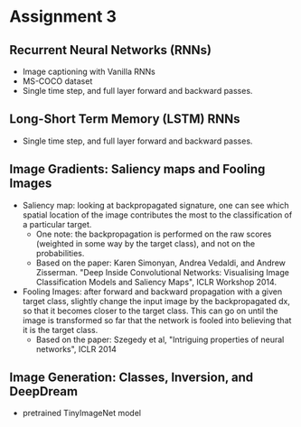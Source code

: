 # Assignment 3

## Recurrent Neural Networks (RNNs)
- Image captioning with Vanilla RNNs
- MS-COCO dataset
- Single time step, and full layer forward and backward passes.

## Long-Short Term Memory (LSTM) RNNs
- Single time step, and full layer forward and backward passes.

## Image Gradients: Saliency maps and Fooling Images
- Saliency map: looking at backpropagated signature, one can see which
  spatial location of the image contributes the most to the
  classification of a particular target.
  - One note: the backpropagation is performed on the raw scores
    (weighted in some way by the target class), and not on the
    probabilities.
  - Based on the paper: Karen Simonyan, Andrea Vedaldi, and Andrew
    Zisserman. "Deep Inside Convolutional Networks: Visualising Image
    Classification Models and Saliency Maps", ICLR Workshop 2014.
- Fooling Images: after forward and backward propagation with a given
  target class, slightly change the input image by the backpropagated
  dx, so that it becomes closer to the target class. This can go on
  until the image is transformed so far that the network is fooled
  into believing that it is the target class.
  - Based on the paper: Szegedy et al, "Intriguing properties of
    neural networks", ICLR 2014

## Image Generation: Classes, Inversion, and DeepDream
- pretrained TinyImageNet model

